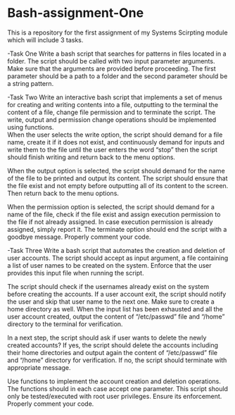 # Bash-assignment-One
This is a repository for the first assignment of my Systems Scirpting module which will include 3 tasks.

-Task One
Write a bash script that searches for patterns in files located in a folder. The script should be 
called with two input parameter arguments. Make sure that the arguments are provided before 
proceeding. The first parameter should be a path to a folder and the second parameter should 
be a string pattern.      

-Task Two
 Write an interactive bash script that implements a set of menus for creating and writing contents 
into  a  file,  outputting  to  the  terminal  the  content  of  a  file,  change  file  permission  and  to 
terminate  the  script.  The  write,  output  and  permission  change  operations  should  be 
implemented using functions.  
When the user selects the write option, the script should demand for a file name, create it if it 
does not exist, and continuously demand for inputs and write them to the file until the user 
enters the word “stop” then the script should finish writing and return back to the menu options.                 
 
When the output option is selected, the script should demand for the name of the file to be 
printed and output its content. The script should ensure that the file exist and not empty before 
outputting all of its content to the screen. Then return back to the menu options. 
 
When the permission option is selected, the script should demand for a name of the file, check 
if the file exist and assign execution permission to the file if not already assigned. In case 
execution permission is already assigned, simply report it. The terminate option should end the 
script with a goodbye message. Properly comment your code. 

-Task Three
Write a bash script that automates the creation and deletion of user accounts. The script should 
accept as input argument, a file containing a list of user names to be created on the system. 
Enforce that the user provides this input file when running the script.  
 
The  script  should  check  if  the  usernames  already  exist  on  the  system  before  creating  the 
accounts. If a user account exit, the script should notify the user and skip that user name to the 
next one. Make sure to create a home directory as well. When the input list has been exhausted 
and all the user account created, output the content of “/etc/passwd” file and “/home” directory 
to the terminal for verification.  
 
In a next step, the script should ask if user wants to delete the newly created accounts? If yes, 
the script should delete the accounts including their home directories and output again the 
content of “/etc/passwd” file and “/home” directory for verification. If no, the script should 
terminate with appropriate message.  
 
Use functions to implement the account creation and deletion operations. The functions should 
in each case accept one parameter. This script should only be tested/executed with root user 
privileges. Ensure its enforcement.  Properly comment your code. 
